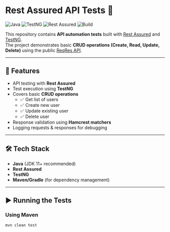 # Rest Assured API Tests 🚀

![Java](https://img.shields.io/badge/Java-11+-blue?logo=java)
![TestNG](https://img.shields.io/badge/TestNG-7.x-brightgreen)
![Rest Assured](https://img.shields.io/badge/Rest%20Assured-5.x-orange)
![Build](https://img.shields.io/badge/build-passing-success)

This repository contains **API automation tests** built with [Rest Assured](https://rest-assured.io/) and [TestNG](https://testng.org/).  
The project demonstrates basic **CRUD operations (Create, Read, Update, Delete)** using the public [ReqRes API](https://reqres.in/).

---

## 📌 Features
- API testing with **Rest Assured**
- Test execution using **TestNG**
- Covers basic **CRUD operations**
  - ✅ Get list of users
  - ✅ Create new user
  - ✅ Update existing user
  - ✅ Delete user
- Response validation using **Hamcrest matchers**
- Logging requests & responses for debugging

---

## 🛠️ Tech Stack
- **Java** (JDK 11+ recommended)
- **Rest Assured**
- **TestNG**
- **Maven/Gradle** (for dependency management)

---

## ▶️ Running the Tests

### Using Maven
```bash
mvn clean test
